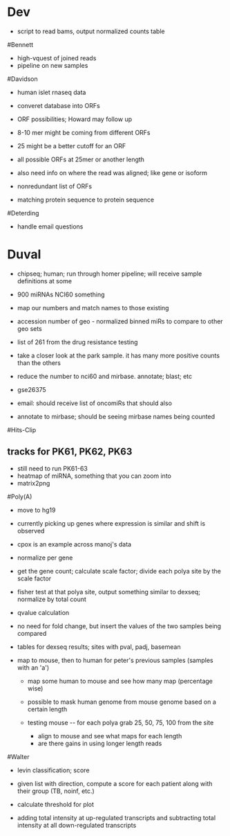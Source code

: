 # Dev

+ script to read bams, output normalized counts table

#Bennett

+ high-vquest of joined reads
+ pipeline on new samples

#Davidson

+ human islet rnaseq data
+ converet database into ORFs
+ ORF possibilities; Howard may follow up
+ 8-10 mer might be coming from different ORFs
+ 25 might be a better cutoff for an ORF
+ all possible ORFs at 25mer or another length
+ also need info on where the read was aligned; like gene or isoform

+ nonredundant list of ORFs
+ matching protein sequence to protein sequence

#Deterding

+ handle email questions

# Duval

+ chipseq; human; run through homer pipeline; will receive sample definitions at some

+ 900 miRNAs NCI60 something
+ map our numbers and match names to those existing
+ accession number of geo - normalized binned miRs to compare to other geo sets
+ list of 261 from the drug resistance testing
+ take a closer look at the park sample. it has many more positive counts than the others
+ reduce the number to nci60 and mirbase. annotate; blast; etc
+ gse26375
+ email: should receive list of oncomiRs that should also
+ annotate to mirbase; should be seeing mirbase names being counted

#Hits-Clip

## tracks for PK61, PK62, PK63

+ still need to run PK61-63
+ heatmap of miRNA, something that you can zoom into
+ matrix2png

#Poly(A)

+ move to hg19

+ currently picking up genes where expression is similar and shift is observed
+ cpox is an example across manoj's data
+ normalize per gene
+ get the gene count; calculate scale factor; divide each polya site by the scale factor
+ fisher test at that polya site, output something similar to dexseq; normalize by total count
+ qvalue calculation
+ no need for fold change, but insert the values of the two samples being compared

+ tables for dexseq results; sites with pval, padj, basemean

+ map to mouse, then to human for peter's previous samples (samples with an 'a')
    + map some human to mouse and see how many map (percentage wise)
    + possible to mask human genome from mouse genome based on a certain length

    + testing mouse -- for each polya grab 25, 50, 75, 100 from the site
        + align to mouse and see what maps for each length
        + are there gains in using longer length reads

#Walter

+ levin classification; score
+ given list with direction, compute a score for each patient along with their group (TB, noinf, etc.)
+ calculate threshold for plot

+ adding total intensity at up-regulated transcripts and subtracting total intensity at all down-regulated transcripts
